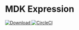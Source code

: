 # MDK Expression

[ ![Download](https://api.bintray.com/packages/openmbee/maven/mdk-expression/images/download.svg) ](https://bintray.com/openmbee/maven/mdk-expression/_latestVersion)[![CircleCI](https://circleci.com/gh/Open-MBEE/mdk-expression.svg?style=svg)](https://circleci.com/gh/Open-MBEE/mdk-expression)